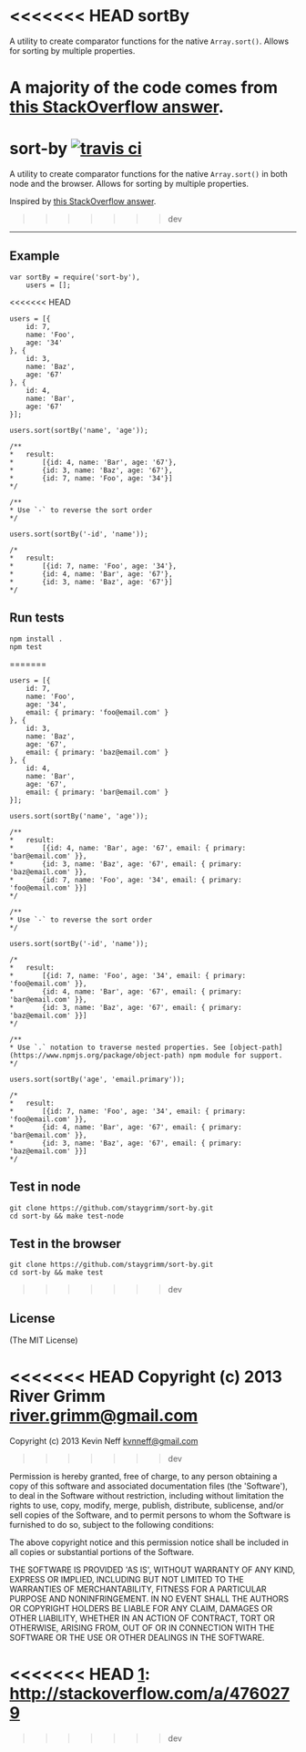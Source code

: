 <<<<<<< HEAD
sortBy
=====================


A utility to create comparator functions for the native `Array.sort()`.  Allows for sorting by multiple properties.

A majority of the code comes from [this StackOverflow answer][1].
=======
sort-by [![travis ci](https://travis-ci.org/kvnneff/sort-by.svg)](https://travis-ci.org/kvnneff/sort-by)
=====================


A utility to create comparator functions for the native `Array.sort()` in both node and the browser.  Allows for sorting by multiple properties.

Inspired by [this StackOverflow answer][1].
>>>>>>> dev

----------


Example
---------

    var sortBy = require('sort-by'),
        users = [];
<<<<<<< HEAD
        
    users = [{
        id: 7,
        name: 'Foo',
        age: '34'
    }, {
        id: 3,
        name: 'Baz',
        age: '67'
    }, {
        id: 4,
        name: 'Bar',
        age: '67'
    }];
    
    users.sort(sortBy('name', 'age'));
    
    /**
    *   result: 
    *       [{id: 4, name: 'Bar', age: '67'},
    *       {id: 3, name: 'Baz', age: '67'},
    *       {id: 7, name: 'Foo', age: '34'}]
    */
    
    /**
    * Use `-` to reverse the sort order
    */
    
    users.sort(sortBy('-id', 'name'));
    
    /*
    *   result: 
    *       [{id: 7, name: 'Foo', age: '34'},
    *       {id: 4, name: 'Bar', age: '67'},
    *       {id: 3, name: 'Baz', age: '67'}]
    */

Run tests
---
    npm install .
    npm test
=======

    users = [{
        id: 7,
        name: 'Foo',
        age: '34',
        email: { primary: 'foo@email.com' }
    }, {
        id: 3,
        name: 'Baz',
        age: '67',
        email: { primary: 'baz@email.com' }
    }, {
        id: 4,
        name: 'Bar',
        age: '67',
        email: { primary: 'bar@email.com' }
    }];

    users.sort(sortBy('name', 'age'));

    /**
    *   result:
    *       [{id: 4, name: 'Bar', age: '67', email: { primary: 'bar@email.com' }},
    *       {id: 3, name: 'Baz', age: '67', email: { primary: 'baz@email.com' }},
    *       {id: 7, name: 'Foo', age: '34', email: { primary: 'foo@email.com' }}]
    */

    /**
    * Use `-` to reverse the sort order
    */

    users.sort(sortBy('-id', 'name'));

    /*
    *   result:
    *       [{id: 7, name: 'Foo', age: '34', email: { primary: 'foo@email.com' }},
    *       {id: 4, name: 'Bar', age: '67', email: { primary: 'bar@email.com' }},
    *       {id: 3, name: 'Baz', age: '67', email: { primary: 'baz@email.com' }}]
    */

    /**
    * Use `.` notation to traverse nested properties. See [object-path](https://www.npmjs.org/package/object-path) npm module for support.
    */

    users.sort(sortBy('age', 'email.primary'));

    /*
    *   result:
    *       [{id: 7, name: 'Foo', age: '34', email: { primary: 'foo@email.com' }},
    *       {id: 4, name: 'Bar', age: '67', email: { primary: 'bar@email.com' }},
    *       {id: 3, name: 'Baz', age: '67', email: { primary: 'baz@email.com' }}]
    */

Test in node
---
    git clone https://github.com/staygrimm/sort-by.git
    cd sort-by && make test-node


Test in the browser
---
    git clone https://github.com/staygrimm/sort-by.git
    cd sort-by && make test
>>>>>>> dev

License
---
(The MIT License)

<<<<<<< HEAD
Copyright (c) 2013 River Grimm river.grimm@gmail.com
=======
Copyright (c) 2013 Kevin Neff kvnneff@gmail.com
>>>>>>> dev

Permission is hereby granted, free of charge, to any person obtaining a copy of this software and associated documentation files (the 'Software'), to deal in the Software without restriction, including without limitation the rights to use, copy, modify, merge, publish, distribute, sublicense, and/or sell copies of the Software, and to permit persons to whom the Software is furnished to do so, subject to the following conditions:

The above copyright notice and this permission notice shall be included in all copies or substantial portions of the Software.

THE SOFTWARE IS PROVIDED 'AS IS', WITHOUT WARRANTY OF ANY KIND, EXPRESS OR IMPLIED, INCLUDING BUT NOT LIMITED TO THE WARRANTIES OF MERCHANTABILITY, FITNESS FOR A PARTICULAR PURPOSE AND NONINFRINGEMENT. IN NO EVENT SHALL THE AUTHORS OR COPYRIGHT HOLDERS BE LIABLE FOR ANY CLAIM, DAMAGES OR OTHER LIABILITY, WHETHER IN AN ACTION OF CONTRACT, TORT OR OTHERWISE, ARISING FROM, OUT OF OR IN CONNECTION WITH THE SOFTWARE OR THE USE OR OTHER DEALINGS IN THE SOFTWARE.


<<<<<<< HEAD
  [1]: http://stackoverflow.com/a/4760279
=======
  [1]: http://stackoverflow.com/a/4760279
>>>>>>> dev
